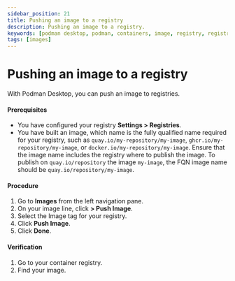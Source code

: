 ```yaml
---
sidebar_position: 21
title: Pushing an image to a registry
description: Pushing an image to a registry.
keywords: [podman desktop, podman, containers, image, registry, registries]
tags: [images]
---
```


# Pushing an image to a registry

With Podman Desktop, you can push an image to registries.

#### Prerequisites

- You have configured your registry **<Icon icon="fa-solid fa-cog" size="lg" /> Settings > Registries**.
- You have built an image, which name is the fully qualified name required for your registry, such as `quay.io/my-repository/my-image`, `ghcr.io/my-repository/my-image`, or `docker.io/my-repository/my-image`.
  Ensure that the image name includes the registry where to publish the image. To publish on `quay.io/repository` the image `my-image`, the FQN image name should be `quay.io/repository/my-image`.

#### Procedure

1. Go to **Images** from the left navigation pane.
1. On your image line, click **<Icon icon="fa-solid fa-ellipsis-v" size="lg" /> > <Icon icon="fa-solid fa-arrow-up" size="lg" />Push Image**.
1. Select the Image tag for your registry.
1. Click **<Icon icon="fa-solid fa-arrow-up" size="lg" />Push Image**.
1. Click **Done**.

#### Verification

1. Go to your container registry.
1. Find your image.
